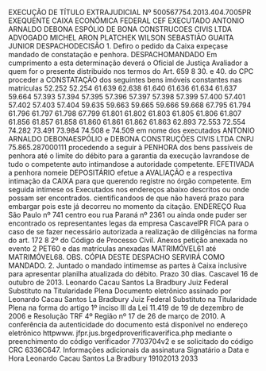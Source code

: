 EXECUÇÃO DE TÍTULO EXTRAJUDICIAL Nº 500567754.2013.404.7005PR EXEQUENTE CAIXA ECONÔMICA FEDERAL CEF EXECUTADO ANTONIO ARNALDO DEBONA ESPÓLIO DE BONA CONSTRUCOES CIVIS LTDA ADVOGADO MICHEL ARON PLATCHEK WILSON SEBASTIÃO GUAITA JUNIOR DESPACHODECISÃO 1. Defiro o pedido da Caixa expeçase mandado de constatação e penhora. DESPACHOMANDADO Em cumprimento a esta determinação deverá o Oficial de Justiça Avaliador a quem for o presente distribuído nos termos do Art. 659 8 30. e 40. do CPC proceder a CONSTATAÇÃO dos seguintes bens imóveis constantes nas matrículas 52.252 52.254 61.639 62.638 61.640 61.636 61.634 61.637 59.664 57.393 57.394 57.395 57.396 57.397 57.398 57.399 57.400 57.401 57.402 57.403 57.404 59.635 59.663 59.665 59.666 59.668 67.795 61.794 61.796 61.797 61.798 67.799 61.801 61.802 61.803 61.805 61.806 61.807 61.856 61.857 61.858 61.860 61.861 61.862 61.863 62.893 72.553 72.554 74.282 73.491 73.984 74.508 e 74.509 em nome dos executados ANTONIO ARNALDO DEBONAESPÓLIO e DEBONA CONSTRUÇÕES CIVIS LTDA CNPJ 75.865.287000111 procedendo a seguir à PENHORA dos bens passíveis de penhora até o limite do débito para a garantia da execução lavrandose de tudo o competente auto intimandose a autoridade competente. EFETIVADA a penhora nomeie DEPOSITÁRIO efetue a AVALIAÇÃO e a respectiva intimação da CAIXA para que querendo registre no órgão competente. Em seguida intimese os Executados nos endereços abaixo descritos ou onde possam ser encontrados. cientificandoos de que não haverá prazo para embargar pois este já decorreu no momento da citação. ENDEREÇO Rua São Paulo nº 741 centro eou rua Paraná nº 2361 ou ainda onde puder ser encontrado os representantes legas da empresa CascavelPR FICA para o caso de se fazer necessário autorizada a realização de diligências na forma do art. 172 8 2º do Código de Processo Civil. Anexos petição anexada no evento 2 PET60 e das matrículas anexadas MATRIMÓVEL61 até MATRIMÓVEL68. OBS. CÓPIA DESTE DESPACHO SERVIRÁ COMO MANDADO. 2. Juntado o mandado intimemse as partes à Caixa inclusive para apresentar planilha atualizada do débito. Prazo 30 dias. Cascavel 16 de outubro de 2013. Leonardo Cacau Santos La Bradbury Juiz Federal Substituto na Titularidade Plena Documento eletrônico assinado por Leonardo Cacau Santos La Bradbury Juiz Federal Substituto na Titularidade Plena na forma do artigo 1º inciso III da Lei 11.419 de 19 de dezembro de 2006 e Resolução TRF 4º Região nº 17 de 26 de março de 2010. A conferência da autenticidade do documento está disponível no endereço eletrônico httpwww. jfpr.jus.brgedproverificaverifica.php mediante o preenchimento do código verificador 7703704v2 e se solicitado do código CRC 6336C647. Informações adicionais da assinatura Signatário a Data e Hora Leonardo Cacau Santos La Bradbury 19102013 2033

